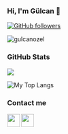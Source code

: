 
### Hi, I'm Gülcan 👋

[![GitHub followers](https://img.shields.io/github/followers/gulcanozel?style=social)](https://github.com/gulcanozel?tab=followers)
<p align="left"> <img src="https://komarev.com/ghpvc/?username=gulcanozel&label=Profile%20views&color=0e75b6&style=flat" alt="gulcanozel" /> </p>

### GitHub Stats
<p float="center">
  <img  src="https://github-readme-stats.vercel.app/api?username=gulcanozel&show_icons=true&count_private=true&hide=contribs,issues%22%20alt=%22gulcanozel%27s%20github%20stats" />
    <p>
  <img  src="https://github-readme-stats.vercel.app/api/top-langs/?username=gulcanozel&layout=compact&hide=html,css" alt="My Top Langs" />
</p>


### Contact me 
  <p>
   <a href="mailto:ozel_gulcan@hotmail.com"><img width="30px" align="left" src="https://cdn.jsdelivr.net/npm/simple-icons@v3/icons/gmail.svg" /></a>
</p>
  <p>
  <a href="https://linkedin.com/in/gulcanozel/"><img width="30px" align="left" src="https://cdn.jsdelivr.net/npm/simple-icons@v3/icons/linkedin.svg" /></a>
</p>

